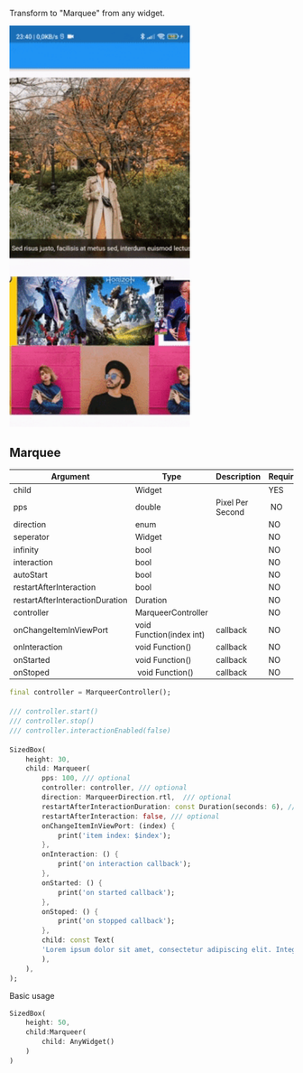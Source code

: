 <!--
This README describes the package. If you publish this package to pub.dev,
this README's contents appear on the landing page for your package.

For information about how to write a good package README, see the guide for
[writing package pages](https://dart.dev/guides/libraries/writing-package-pages).

For general information about developing packages, see the Dart guide for
[creating packages](https://dart.dev/guides/libraries/create-library-packages)
and the Flutter guide for
[developing packages and plugins](https://flutter.dev/developing-packages).
-->

Transform to "Marquee" from any widget.


<img src="preview.gif" alt="preview" width="320px">


## Marquee
| Argument                        | Type                     | Description      | Required | Default               |
| ------------------------------- |------------------------  | ---------------- | -------- | --------------------- |
| child                           | Widget                   |                  | YES      | -                     |
| pps                             | double                   | Pixel Per Second | NO       | 15.0                  |
| direction                       | enum                     |                  | NO       | MarqueerDirection.rtl |
| seperator                       | Widget                   |                  | NO       | null                  |
| infinity                        | bool                     |                  | NO       | true                  |    
| interaction                     | bool                     |                  | NO       | true                  |
| autoStart                       | bool                     |                  | NO       | true                  |
| restartAfterInteraction         | bool                     |                  | NO       | true                  | 
| restartAfterInteractionDuration | Duration                 |                  | NO       | Duration(seconds: 3)  |
| controller                      | MarqueerController       |                  | NO       | null                  |
| onChangeItemInViewPort          | void Function(index int) | callback         | NO       | null                  |
| onInteraction                   | void Function()          | callback         | NO       | null                  |
| onStarted                       | void Function()          | callback         | NO       | null                  |
| onStoped                        | void Function()          | callback         | NO       | null                  |


```dart
final controller = MarqueerController();

/// controller.start()
/// controller.stop()
/// controller.interactionEnabled(false)

SizedBox(
    height: 30,
    child: Marqueer(
        pps: 100, /// optional
        controller: controller, /// optional
        direction: MarqueerDirection.rtl,  /// optional
        restartAfterInteractionDuration: const Duration(seconds: 6), /// optional
        restartAfterInteraction: false, /// optional
        onChangeItemInViewPort: (index) {
            print('item index: $index');
        },
        onInteraction: () {
            print('on interaction callback');
        },
        onStarted: () {
            print('on started callback');
        },
        onStoped: () {
            print('on stopped callback');
        },
        child: const Text(
        'Lorem ipsum dolor sit amet, consectetur adipiscing elit. Integer pretium massa mollis lorem blandit imperdiet. Nulla mattis vitae mauris vel condimentum. Nam posuere, augue vitae lobortis consequat, odio ante condimentum est, at maximus augue purus id metus. Curabitur condimentum aliquet ante at aliquet. Quisque vel massa congue, bibendum leo sodales, malesuada ante. Maecenas sed tortor quis ipsum dictum sollicitudin.',
        ),
    ),
);
```

Basic usage

```dart
SizedBox(
    height: 50,
    child:Marqueer(
        child: AnyWidget()
    )
)
```